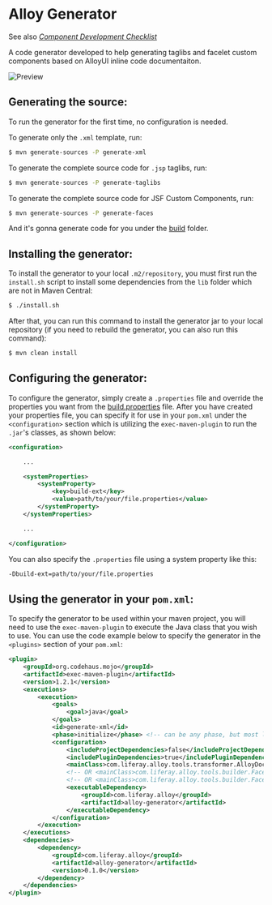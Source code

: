 # Alloy Generator

See also [*Component Development Checklist*](http://stiemannkj1.github.io/alloy-generator/component-development-checklist.html)

A code generator developed to help generating taglibs and facelet custom components based on AlloyUI inline code documentaiton.

![Preview](http://s17.postimg.org/4a9rf4nq7/Screen_Shot_2013_12_23_at_8_32_57_PM.png)

## Generating the source: 

To run the generator for the first time, no configuration is needed.

To generate only the `.xml` template, run:

```sh
$ mvn generate-sources -P generate-xml 
```

To generate the complete source code for `.jsp` taglibs, run:

```sh
$ mvn generate-sources -P generate-taglibs
```

To generate the complete source code for JSF Custom Components, run:

```sh
$ mvn generate-sources -P generate-faces
```

And it's gonna generate code for you under the [build](build) folder.

## Installing the generator:

To install the generator to your local `.m2/repository`, you must first run the `install.sh` script to install some dependencies from the `lib` folder which are not in Maven Central:

```sh
$ ./install.sh
```

After that, you can run this command to install the generator jar to your local repository (if you need to rebuild the generator, you can also run this command):

```sh
$ mvn clean install
```

## Configuring the generator: 

To configure the generator, simply create a `.properties` file and override the properties you want from the [build.properties](build.properties) file. After you have created your properties file, you can specify it for use in your `pom.xml` under the `<configuration>` section which is utilizing the `exec-maven-plugin` to run the `.jar`'s classes, as shown below:

```xml
<configuration>

	...

	<systemProperties>
		<systemProperty>
			<key>build-ext</key>
			<value>path/to/your/file.properties</value>
		</systemProperty>
	</systemProperties>

	...

</configuration>
```

You can also specify the `.properties` file using a system property like this:

```sh
-Dbuild-ext=path/to/your/file.properties
```

## Using the generator in your `pom.xml`:

To specify the generator to be used within your maven project, you will need to use the `exec-maven-plugin` to execute the Java class that you wish to use. You can use the code example below to specify the generator in the `<plugins>` section of your `pom.xml`:

```xml
<plugin>
	<groupId>org.codehaus.mojo</groupId>
	<artifactId>exec-maven-plugin</artifactId>
	<version>1.2.1</version>
	<executions>
		<execution>
			<goals>
				<goal>java</goal>
			</goals>
			<id>generate-xml</id>
			<phase>initialize</phase> <!-- can be any phase, but most likely you will want to use "initialize" or "generate-sources" -->
			<configuration>
				<includeProjectDependencies>false</includeProjectDependencies>
				<includePluginDependencies>true</includePluginDependencies>
				<mainClass>com.liferay.alloy.tools.transformer.AlloyDocsTransformer</mainClass>
				<!-- OR <mainClass>com.liferay.alloy.tools.builder.FacesBuilder.java</mainClass> <!-- If you want to use the Faces builder -->
				<!-- OR <mainClass>com.liferay.alloy.tools.builder.FacesBuilder.java</mainClass> <!-- If you want to use the Taglib builder --> 
				<executableDependency>
					<groupId>com.liferay.alloy</groupId>
					<artifactId>alloy-generator</artifactId>
				</executableDependency>
			</configuration>
		</execution>
	</executions>
	<dependencies>
		<dependency>
			<groupId>com.liferay.alloy</groupId>
			<artifactId>alloy-generator</artifactId>
			<version>0.1.0</version>
		</dependency>
	</dependencies>
</plugin>
```
